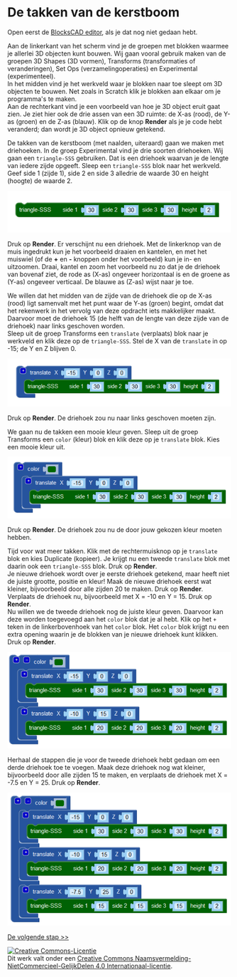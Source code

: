 # De takken van de kerstboom

Open eerst de <a href="https://www.blockscad3d.com/editor/" target="_blank">BlocksCAD editor</a>, als je dat nog niet gedaan hebt.

Aan de linkerkant van het scherm vind je de groepen met blokken waarmee je allerlei 3D objecten kunt bouwen. Wij gaan vooral gebruik maken van de groepen 3D Shapes (3D vormen), Transforms (transformaties of veranderingen), Set Ops (verzamelingoperaties) en Experimental (experimenteel).\
In het midden vind je het werkveld waar je blokken naar toe sleept om 3D objecten te bouwen. Net zoals in Scratch klik je blokken aan elkaar om je programma's te maken.\
Aan de rechterkant vind je een voorbeeld van hoe je 3D object eruit gaat zien. Je ziet hier ook de drie assen van een 3D ruimte: de X-as (rood), de Y-as (groen) en de Z-as (blauw). Klik op de knop **Render** als je je code hebt veranderd; dan wordt je 3D object opnieuw getekend.

De takken van de kerstboom (met naalden, uiteraard) gaan we maken met driehoeken. In de groep Experimental vind je drie soorten driehoeken. Wij gaan een `triangle-SSS` gebruiken. Dat is een driehoek waarvan je de lengte van iedere zijde opgeeft. Sleep een `triangle-SSS` blok naar het werkveld. Geef side 1 (zijde 1), side 2 en side 3 alledrie de waarde 30 en height (hoogte) de waarde 2.

![triangle-SSS](images/triangle-SSS.png)

Druk op **Render**. Er verschijnt nu een driehoek. Met de linkerknop van de muis ingedrukt kun je het voorbeeld draaien en kantelen, en met het muiswiel (of de **+** en **-** knoppen onder het voorbeeld) kun je in- en uitzoomen. Draai, kantel en zoom het voorbeeld nu zo dat je de driehoek van bovenaf ziet, de rode as (X-as) ongeveer horizontaal is en de groene as (Y-as) ongeveer verticaal. De blauwe as (Z-as) wijst naar je toe.

We willen dat het midden van de zijde van de driehoek die op de X-as (rood) ligt samenvalt met het punt waar de Y-as (groen) begint, omdat dat het rekenwerk in het vervolg van deze opdracht iets makkelijker maakt. Daarvoor moet de driehoek 15 (de helft van de lengte van deze zijde van de driehoek) naar links geschoven worden.\
Sleep uit de groep Transforms een `translate` (verplaats) blok naar je werkveld en klik deze op de `triangle-SSS`. Stel de X van de `translate` in op -15; de Y en Z blijven 0.

![translate](images/translate.png)

Druk op **Render**. De driehoek zou nu naar links geschoven moeten zijn.

We gaan nu de takken een mooie kleur geven. Sleep uit de groep Transforms een `color` (kleur) blok en klik deze op je `translate` blok. Kies een mooie kleur uit.

![color](images/color.png)

Druk op **Render**. De driehoek zou nu de door jouw gekozen kleur moeten hebben.

Tijd voor wat meer takken. Klik met de rechtermuisknop op je `translate` blok en kies Duplicate (kopieer). Je krijgt nu een tweede `translate` blok met daarin ook een `triangle-SSS` blok. Druk op **Render**.\
Je nieuwe driehoek wordt over je eerste driehoek getekend, maar heeft niet de juiste grootte, positie en kleur! Maak de nieuwe driehoek eerst wat kleiner, bijvoorbeeld door alle zijden 20 te maken. Druk op **Render**.\
Verplaats de driehoek nu, bijvoorbeeld met X = -10 en Y = 15. Druk op **Render**.\
Nu willen we de tweede driehoek nog de juiste kleur geven. Daarvoor kan deze worden toegevoegd aan het `color` blok dat je al hebt. Klik op het `+` teken in de linkerbovenhoek van het `color` blok. Het `color` blok krijgt nu een extra opening waarin je de blokken van je nieuwe driehoek kunt klikken. Druk op **Render**.

![twee-driehoeken](images/twee-driehoeken.png)

Herhaal de stappen die je voor de tweede driehoek hebt gedaan om een derde driehoek toe te voegen. Maak deze driehoek nog wat kleiner, bijvoorbeeld door alle zijden 15 te maken, en verplaats de driehoek met X = -7.5 en Y = 25. Druk op **Render**.

![drie-driehoeken](images/drie-driehoeken.png)

[De volgende stap >>](stap_2.md)

<a rel="license" href="http://creativecommons.org/licenses/by-nc-sa/4.0/"><img alt="Creative Commons-Licentie" style="border-width:0" src="https://i.creativecommons.org/l/by-nc-sa/4.0/88x31.png" /></a><br />Dit werk valt onder een <a rel="license" href="http://creativecommons.org/licenses/by-nc-sa/4.0/deed.nl">Creative Commons Naamsvermelding-NietCommercieel-GelijkDelen 4.0 Internationaal-licentie</a>.
